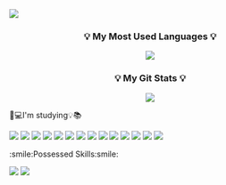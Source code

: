 <img src="https://capsule-render.vercel.app/api?type=wave&color=auto&height=300&section=header&text=I'm,%20YuJihye!&fontSize=90" />

<h3 align="center">💡 My Most Used Languages 💡</h3>
<p align="center">
  <a href="https://github.com/${jih8908}">
    <img align="center" src="https://github-readme-stats.vercel.app/api/top-langs/?username=${jih8908}&layout=compact&show_icons=${아이콘 보여줄지}&show_owner=${소유자 표기}&hide_title=${타이틀 가리기}&theme=${테마}&hide=${가리고 싶은 언어}" />
  </a>
</p>
<h3 align="center">💡 My Git Stats 💡</h3>
<p align="center">
  <a href="https://github.com/${jih8908}">
    <img align="center" src="https://github-readme-stats.vercel.app/api?username=${jih8908}&hide=${가릴항목}&hide_title=${타이틀숨김}&show_icons=${깃아이콘표시}&include_all_commits=${올해말고 전체년도 커밋표기}&theme=${테마}" />
  </a>
</p>

:memo::computer:I'm studying:bulb::books:
<p align="left">
 <img src="https://img.shields.io/badge/jQuery-0769AD?style=flat&logo=jQuery&logoColor=white"/>
 <img src="https://img.shields.io/badge/JSP-007396?style=flat&logo=Java&logoColor=white"/>
 <img src="https://img.shields.io/badge/Ajax-008000?style=flat&logo=Ajax&logoColor=white"/>
 <img src="https://img.shields.io/badge/JavaScript-4.3.2-3178C6?style=flat&logo=TypeScript&logoColor=white"/>
 <img src="https://img.shields.io/badge/React-17.0.2-61DAFB?style=flat&logo=React&logoColor=white"/>
 <img src="https://img.shields.io/badge/Java-007396?style=flat&logo=Java&logoColor=white"/>
 <img src="https://img.shields.io/badge/Database-003B57?style=flat&logo=MySQL&logoColor=white"/>
 <img src="https://img.shields.io/badge/Spring-6DB33F?style=flat&logo=Spring&logoColor=white"/>
 <img src="https://img.shields.io/badge/Node.js-339933?style=flat&logo=Node.js&logoColor=white"/>
 <img src="https://img.shields.io/badge/HTML5-E34F26?style=flat&logo=HTML5&logoColor=white"/>
 <img src="https://img.shields.io/badge/MySQL-4479A1?style=flat&logo=MySQL&logoColor=white"/> 
 <img src="https://img.shields.io/badge/Oracle-F80000?style=flat&logo=Oracle&logoColor=white"/>
 <img src="https://img.shields.io/badge/Flutter-02569B?style=plastic&logo=Flutter&logoColor=#02569B"/>
 <img src="https://img.shields.io/badge/Aws-232F3E?style=plastic&logo=Aws&logoColor=#232F3E"/>
<!-- #02569B
 #232F3E-->
</p>
:smile:Possessed Skills:smile:
<p>
<img src="https://img.shields.io/badge/Photoshop-31A8FF?style=flat&logo=Adobe%20Photoshop&logoColor=white"/>
<img src="https://img.shields.io/badge/Illustrator-FF9A00?style=flat&logo=Adobe%20Illustrator&logoColor=white"/>
</p>


<!--
**jih8908/jih8908** is a ✨ _special_ ✨ repository because its `README.md` (this file) appears on your GitHub profile.

Here are some ideas to get you started:

- 🔭 I’m currently working on ...
- 🌱 I’m currently learning ...
- 👯 I’m looking to collaborate on ...
- 🤔 I’m looking for help with ...
- 💬 Ask me about ...
- 📫 How to reach me: ...
- 😄 Pronouns: ...
- ⚡ Fun fact: ...
-->
